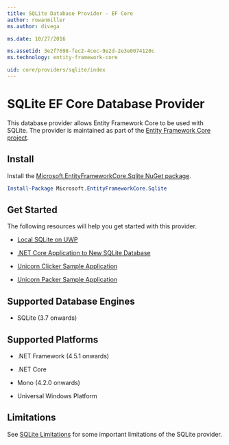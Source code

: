 ```yaml
---
title: SQLite Database Provider - EF Core
author: rowanmiller
ms.author: divega

ms.date: 10/27/2016

ms.assetid: 3e2f7698-fec2-4cec-9e2d-2e3e0074120c
ms.technology: entity-framework-core

uid: core/providers/sqlite/index
---
```

# SQLite EF Core Database Provider

This database provider allows Entity Framework Core to be used with SQLite. The provider is maintained as part of the [Entity Framework Core project](https://github.com/aspnet/EntityFrameworkCore).

## Install

Install the [Microsoft.EntityFrameworkCore.Sqlite NuGet package](https://www.nuget.org/packages/Microsoft.EntityFrameworkCore.Sqlite/).

``` powershell
Install-Package Microsoft.EntityFrameworkCore.Sqlite
```

## Get Started

The following resources will help you get started with this provider.
* [Local SQLite on UWP](../../get-started/uwp/getting-started.md)

* [.NET Core Application to New SQLite Database](../../get-started/netcore/new-db-sqlite.md)

* [Unicorn Clicker Sample Application](https://github.com/rowanmiller/UnicornStore/tree/master/UnicornClicker/UWP)

* [Unicorn Packer Sample Application](https://github.com/rowanmiller/UnicornStore/tree/master/UnicornPacker)

## Supported Database Engines

* SQLite (3.7 onwards)

## Supported Platforms

* .NET Framework (4.5.1 onwards)

* .NET Core

* Mono (4.2.0 onwards)

* Universal Windows Platform

## Limitations

See [SQLite Limitations](limitations.md) for some important limitations of the SQLite provider.
